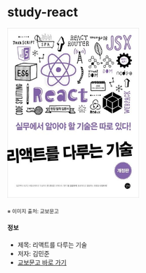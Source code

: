 # study-react

<img src="thumbnail.jpg" width="300"/>

<sub>※ 이미지 출처: 교보문고</sub>

#### 정보

- 제목: 리액트를 다루는 기술
- 저자: 김민준
- [교보문고 바로 가기](https://product.kyobobook.co.kr/detail/S000001792882)
